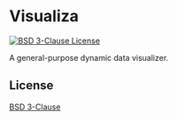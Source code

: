 # Visualiza
[![BSD 3-Clause License][license-shield]][license-url]

A general-purpose dynamic data visualizer.

## License
[BSD 3-Clause](https://choosealicense.com/licenses/bsd-3-clause/)

[license-shield]: https://img.shields.io/github/license/aarav2you/visualiza.svg?style=for-the-badge
[license-url]: https://github.com/aarav2you/visualiza/blob/main/LICENSE